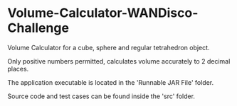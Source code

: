 # Volume-Calculator-WANDisco-Challenge
Volume Calculator for a cube, sphere and regular tetrahedron object. 

Only positive numbers permitted, calculates volume accurately to 2 decimal places.

The application executable is located in the 'Runnable JAR File' folder.

Source code and test cases can be found inside the 'src' folder.


